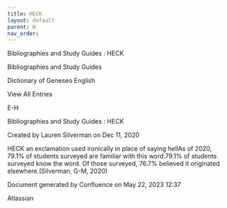 ```yaml
---
title: HECK
layout: default
parent: H
nav_order:
---
```


Bibliographies and Study Guides : HECK

Bibliographies and Study Guides

Dictionary of Geneseo English

View All Entries

E-H

Bibliographies and Study Guides : HECK

Created by  Lauren Silverman on Dec 11, 2020

HECK an exclamation used ironically in place of saying hellAs of 2020, 79.1% of students surveyed are familiar with this word.79.1% of students surveyed know the word. Of those surveyed, 76.7% believed it originated elsewhere.(Silverman, G-M, 2020)

Document generated by Confluence on May 22, 2023 12:37

Atlassian
